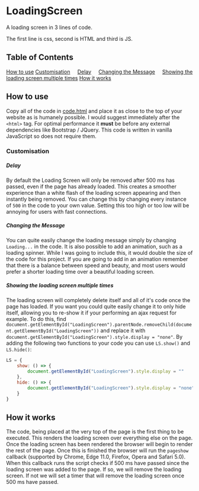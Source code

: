 # LoadingScreen

A loading screen in 3 lines of code.

The first line is css, second is HTML and third is JS.

## Table of Contents
[How to use](#how-to-use)
[Customisation](#customisation)
&nbsp;&nbsp;&nbsp;&nbsp;[Delay](#delay)
&nbsp;&nbsp;&nbsp;&nbsp;[Changing the Message](#changing-the-message)
&nbsp;&nbsp;&nbsp;&nbsp;[Showing the loading screen multiple times](#showing-the-loading-screen-multiple-times)
[How it works](#how-it-works)

## How to use

Copy all of the code in [code.html](https://github.com/cyruscook/LoadingScreen/master/code.html) and place it as close to the top of your website as is humanely possible. I would suggest immediately after the `<html>` tag. For optimal performance it **must** be before any external dependencies like Bootstrap / JQuery. This code is written in vanilla JavaScript so does not require them.

### Customisation

##### Delay

By default the Loading Screen will only be removed after 500 ms has passed, even if the page has already loaded. This creates a smoother experience than a white flash of the loading screen appearing and then instantly being removed. You can change this by changing every instance of `500` in the code to your own value. Setting this too high or too low will be annoying for users with fast connections.

##### Changing the Message

You can quite easily change the loading message simply by changing `Loading...` in the code. It is also possible to add an animation, such as a loading spinner. While I was going to include this, it would double the size of the code for this project. If you are going to add in an animation remember that there is a balance between speed and beauty, and most users would prefer a shorter loading time over a beautiful loading screen.

##### Showing the loading screen multiple times

The loading screen will completely delete itself and all of it's code once the page has loaded. If you want you could quite easily change it to only hide itself, allowing you to re-show it if your performing an ajax request for example.
To do this, find `document.getElementById("LoadingScreen").parentNode.removeChild(document.getElementById("LoadingScreen"))` and replace it with `document.getElementById("LoadingScreen").style.display = "none"`.
By adding the following two functions to your code you can use `LS.show()` and `LS.hide()`:
```javascript
LS = {
	show: () => {
		document.getElementById("LoadingScreen").style.display = ""
	},
	hide: () => {
		document.getElementById("LoadingScreen").style.display = "none"
	}
}
```

## How it works

The code, being placed at the very top of the page is the first thing to be executed. This renders the loading screen over everything else on the page. Once the loading screen has been rendered the browser will begin to render the rest of the page. 
Once this is finished the browser will run the `pageshow` callback (supported by Chrome, Edge 11.0, Firefox, Opera and Safari 5.0). 
When this callback runs the script checks if 500 ms have passed since the loading screen was added to the page. If so, we will remove the loading screen. If not we will set a timer that will remove the loading screen once 500 ms have passed.